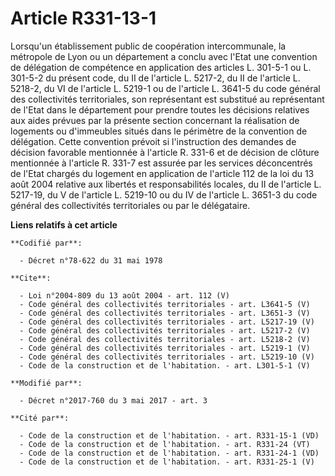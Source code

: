 # Article R331-13-1

Lorsqu'un établissement public de coopération intercommunale, la métropole de Lyon ou un département a conclu avec l'Etat une
convention de délégation de compétence en application des articles L. 301-5-1 ou L. 301-5-2 du présent code, du II de
l'article L. 5217-2, du II de l'article L. 5218-2, du VI de l'article L. 5219-1 ou de l'article L. 3641-5 du code général des
collectivités territoriales, son représentant est substitué au représentant de l'Etat dans le département pour prendre toutes
les décisions relatives aux aides prévues par la présente section concernant la réalisation de logements ou d'immeubles
situés dans le périmètre de la convention de délégation. Cette convention prévoit si l'instruction des demandes de décision
favorable mentionnée à l'article R. 331-6 et de décision de clôture mentionnée à l'article R. 331-7 est assurée par les
services déconcentrés de l'Etat chargés du logement en application de l'article 112 de la loi du 13 août 2004 relative aux
libertés et responsabilités locales, du II de l'article L. 5217-19, du V de l'article L. 5219-10 ou du IV de l'article L.
3651-3 du code général des collectivités territoriales ou par le délégataire.

**Liens relatifs à cet article**

	**Codifié par**:

	  - Décret n°78-622 du 31 mai 1978

	**Cite**:

	  - Loi n°2004-809 du 13 août 2004 - art. 112 (V)
	  - Code général des collectivités territoriales - art. L3641-5 (V)
	  - Code général des collectivités territoriales - art. L3651-3 (V)
	  - Code général des collectivités territoriales - art. L5217-19 (V)
	  - Code général des collectivités territoriales - art. L5217-2 (V)
	  - Code général des collectivités territoriales - art. L5218-2 (V)
	  - Code général des collectivités territoriales - art. L5219-1 (V)
	  - Code général des collectivités territoriales - art. L5219-10 (V)
	  - Code de la construction et de l'habitation. - art. L301-5-1 (V)

	**Modifié par**:

	  - Décret n°2017-760 du 3 mai 2017 - art. 3

	**Cité par**:

	  - Code de la construction et de l'habitation. - art. R331-15-1 (VD)
	  - Code de la construction et de l'habitation. - art. R331-24 (VT)
	  - Code de la construction et de l'habitation. - art. R331-24-1 (VD)
	  - Code de la construction et de l'habitation. - art. R331-25-1 (V)
